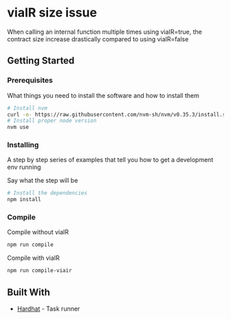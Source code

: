 # viaIR size issue

When calling an internal function multiple times using viaIR=true, the contract size increase drastically compared to using viaIR=false
## Getting Started

### Prerequisites

What things you need to install the software and how to install them

```bash
# Install nvm
curl -o- https://raw.githubusercontent.com/nvm-sh/nvm/v0.35.3/install.sh | bash
# Install proper node version
nvm use
```

### Installing

A step by step series of examples that tell you how to get a development env running

Say what the step will be

```bash
# Install the dependencies
npm install
```

### Compile

Compile without viaIR
```bash
npm run compile
```

Compile with viaIR
```bash
npm run compile-viair
```
## Built With

* [Hardhat](https://hardhat.org/) - Task runner

